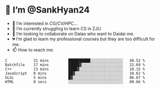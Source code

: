# 👋 I’m @SankHyan24

- 👀 I’m interested in CG/CV/HPC...
- 🌱 I’m currently struggling to learn CS in ZJU.
- 💞️ I’m looking to collaborate on Dalao who want to Daidai me.
- 💔 I’m glad to learn my professional courses but they are too difficult for me.
- 📫 How to reach me:


<!---
SankHyan24/SankHyan24 is a ✨ special ✨ repository because its `README.md` (this file) appears on your GitHub profile.
You can click the Preview link to take a look at your changes.
--->
<!--START_SECTION:waka-->

```text
C            31 mins         ██████████░░░░░░░░░░░░░░░   40.52 %
Batchfile    17 mins         █████▓░░░░░░░░░░░░░░░░░░░   22.69 %
C++          13 mins         ████▓░░░░░░░░░░░░░░░░░░░░   18.15 %
JavaScript   8 mins          ██▓░░░░░░░░░░░░░░░░░░░░░░   10.62 %
GLSL         5 mins          █▓░░░░░░░░░░░░░░░░░░░░░░░   06.67 %
HTML         0 secs          ░░░░░░░░░░░░░░░░░░░░░░░░░   00.66 %
```

<!--END_SECTION:waka-->

